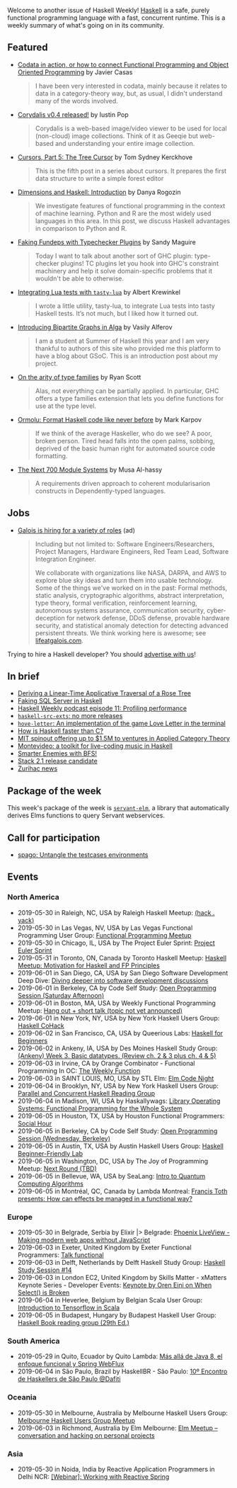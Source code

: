 Welcome to another issue of Haskell Weekly!
[Haskell](https://www.haskell.org) is a safe, purely functional programming language with a fast, concurrent runtime.
This is a weekly summary of what's going on in its community.

## Featured

-   [Codata in action, or how to connect Functional Programming and Object Oriented Programming](https://www.javiercasas.com/articles/codata-in-action) by Javier Casas

    > I have been very interested in codata, mainly because it relates to data in a category-theory way, but, as usual, I didn't understand many of the words involved.

-   [Corydalis v0.4 released!](https://k1024.org/posts/2019/2019-05-26-corydalis-v0.4/) by Iustin Pop

    > Corydalis is a web-based image/video viewer to be used for local (non-cloud) image collections. Think of it as Geeqie but web-based and understanding your entire image collection.

-   [Cursors, Part 5: The Tree Cursor](https://cs-syd.eu/posts/2019-05-28-cursors-tree) by Tom Sydney Kerckhove

    > This is the fifth post in a series about cursors. It prepares the first data structure to write a simple forest editor

-   [Dimensions and Haskell: Introduction](https://serokell.io/blog/dimensions-and-haskell-introduction) by Danya Rogozin

    > We investigate features of functional programming in the context of machine learning. Python and R are the most widely used languages in this area. In this post, we discuss Haskell advantages in comparison to Python and R.

-   [Faking Fundeps with Typechecker Plugins](https://reasonablypolymorphic.com/blog/faking-fundeps/) by Sandy Maguire

    > Today I want to talk about another sort of GHC plugin: type-checker plugins! TC plugins let you hook into GHC's constraint machinery and help it solve domain-specific problems that it wouldn't be able to otherwise.

-   [Integrating Lua tests with `tasty-lua`](https://discourse.haskell.org/t/integrating-lua-tests-with-tasty-lua/703?u=taylorfausak) by Albert Krewinkel

    > I wrote a little utility, tasty-lua, to integrate Lua tests into tasty Haskell tests. It’s not much, but I liked how it turned out.

-   [Introducing Bipartite Graphs in Alga](https://summer.haskell.org/news/2019-05-29-alga-introduction.html) by Vasily Alferov

    > I am a student at Summer of Haskell this year and I am very thankful to authors of this site who provided me this platform to have a blog about GSoC. This is an introduction post about my project.

-   [On the arity of type families](https://ryanglscott.github.io/2019/05/26/on-the-arity-of-type-families/) by Ryan Scott

    > Alas, not everything can be partially applied. In particular, GHC offers a type families extension that lets you define functions for use at the type level.

-   [Ormolu: Format Haskell code like never before](https://www.tweag.io/posts/2019-05-27-ormolu.html) by Mark Karpov

    > If we think of the average Haskeller, who do we see? A poor, broken person. Tired head falls into the open palms, sobbing, deprived of the basic human right for automated source code formatting.

-   [The Next 700 Module Systems](https://alhassy.github.io/next-700-module-systems-proposal/) by Musa Al-hassy

    > A requirements driven approach to coherent modularisarion constructs in Dependently-typed languages.

## Jobs

<!-- keep through July 18 -->
-   [Galois is hiring for a variety of roles](https://galois.com/careers/) (ad)

    > Including but not limited to: Software Engineers/Researchers, Project Managers, Hardware Engineers, Red Team Lead, Software Integration Engineer.
    >
    > We collaborate with organizations like NASA, DARPA, and AWS to explore blue sky ideas and turn them into usable technology. Some of the things we've worked on in the past: Formal methods, static analysis, cryptographic algorithms, abstract interpretation, type theory, formal verification, reinforcement learning, autonomous systems assurance, communication security, cyber-deception for network defense, DDoS defense, provable hardware security, and statistical anomaly detection for detecting advanced persistent threats. We think working here is awesome; see [lifeatgalois.com](https://lifeatgalois.com).

Trying to hire a Haskell developer?
You should [advertise with us](https://haskellweekly.news/advertising.html)!

## In brief

-   [Deriving a Linear-Time Applicative Traversal of a Rose Tree](https://doisinkidney.com/posts/2019-05-28-linear-phases.html)
-   [Faking SQL Server in Haskell](https://www.fpcomplete.com/blog/faking-sql-server-in-haskell)
-   [Haskell Weekly podcast episode 11: Profiling performance](https://haskellweekly.news/podcast/episodes/11.html)
-   [`haskell-src-exts`: no more releases](https://mail.haskell.org/pipermail/haskell-cafe/2019-May/131166.html)
-   [`hove-letter`: An implementation of the game Love Letter in the terminal](https://github.com/dixonary/hove-letter/tree/ac733b5049735a7ab1e295e7a672b84a930e6db0)
-   [How is Haskell faster than C?](https://lispcast.com/how-is-haskell-faster-than-c/)
-   [MIT spinout offering up to $1.5M to ventures in Applied Category Theory](https://np.reddit.com/r/haskell/comments/bs5aiu/mit_spinout_offering_up_to_15m_to_ventures_in/)
-   [Montevideo: a toolkit for live-coding music in Haskell](https://github.com/JeffreyBenjaminBrown/montevideo/tree/b3668f06829eccd0579a7b5167aa55a19149c1fc)
-   [Smarter Enemies with BFS!](https://mmhaskell.com/blog/2019/5/27/smarter-enemies-with-bfs)
-   [Stack 2.1 release candidate](https://mail.haskell.org/pipermail/haskell-cafe/2019-May/131168.html)
-   [Zurihac news](https://joyofhaskell.com/posts/2019-05-29-zurihac.html)

## Package of the week

This week's package of the week is [`servant-elm`](https://hackage.haskell.org/package/servant-elm-0.6.0.1), a library that automatically derives Elms functions to query Servant webservices.

## Call for participation

-   [spago: Untangle the testcases environments](https://github.com/spacchetti/spago/issues/214)

## Events

### North America

- 2019-05-30 in Raleigh, NC, USA by Raleigh Haskell Meetup: [(hack . yack)](https://www.meetup.com/Raleigh-Haskell-Meetup/events/nsfsnqyzhbnc/)
- 2019-05-30 in Las Vegas, NV, USA by Las Vegas Functional Programming User Group: [Functional Programming Meetup](https://www.meetup.com/las-vegas-functional-programming/events/jkznkqyzhbnc/)
- 2019-05-30 in Chicago, IL, USA by The Project Euler Sprint: [Project Euler Sprint](https://www.meetup.com/Project-Euler-Sprint/events/ngwzxmyzhbnc/)
- 2019-05-31 in Toronto, ON, Canada by Toronto Haskell Meetup: [Haskell Meetup: Motivation for Haskell and FP Principles](https://www.meetup.com/meetup-group-evRITRtT/events/261724455/)
- 2019-06-01 in San Diego, CA, USA by San Diego Software Development Deep Dive: [Diving deeper into software development discussions ](https://www.meetup.com/San-Diego-Software-Development-Deep-Dive/events/mtzbkqyzjbcb/)
- 2019-06-01 in Berkeley, CA by Code Self Study: [Open Programming Session (Saturday Afternoon)](https://www.meetup.com/codeselfstudy/events/dkwpzpyzjbcb/)
- 2019-06-01 in Boston, MA, USA by Weekly Functional Programming Meetup: [Hang out + short talk (topic not yet announced)](https://www.meetup.com/Weekly-Functional-Programming-Meetup/events/jcgpwqyzjbcb/)
- 2019-06-01 in New York, NY, USA by New York Haskell Users Group: [Haskell CoHack](https://www.meetup.com/NY-Haskell/events/261245898/)
- 2019-06-02 in San Francisco, CA, USA by Queerious Labs: [Haskell for Beginners](https://www.meetup.com/QueeriousLabs/events/skgqzqyzjbdb/)
- 2019-06-02 in Ankeny, IA, USA by Des Moines Haskell Study Group: [(Ankeny) Week 3. Basic datatypes. (Review ch. 2 & 3 plus ch. 4 & 5)](https://www.meetup.com/Des-Moines-Haskell-Study-Group/events/nkqvzqyzjbdb/)
- 2019-06-03 in Irvine, CA by Orange Combinator - Functional Programming In OC: [The Weekly Function](https://www.meetup.com/orange-combinator/events/wnrhbryzjbfb/)
- 2019-06-03 in SAINT LOUIS, MO, USA by STL Elm: [Elm Code Night](https://www.meetup.com/STLElm/events/qhqmsmyzjbfb/)
- 2019-06-04 in Brooklyn, NY, USA by New York Haskell Users Group: [Parallel and Concurrent Haskell Reading Group](https://www.meetup.com/NY-Haskell/events/shmktqyzjbgb/)
- 2019-06-04 in Madison, WI, USA by Haskallywags: [Library Operating Systems: Functional Programming for the Whole System](https://www.meetup.com/Haskallywags/events/260155970/)
- 2019-06-05 in Houston, TX, USA by Houston Functional Programmers: [Social Hour](https://www.meetup.com/Houston-Functional-Programmers/events/bhfpzqyzjbhb/)
- 2019-06-05 in Berkeley, CA by Code Self Study: [Open Programming Session (Wednesday, Berkeley)](https://www.meetup.com/codeselfstudy/events/tzgvnqyzjbhb/)
- 2019-06-05 in Austin, TX, USA by Austin Haskell Users Group: [Haskell Beginner-Friendly Lab](https://www.meetup.com/ATX-Haskell/events/dsldppyzjbhb/)
- 2019-06-05 in Washington, DC, USA by The Joy of Programming Meetup: [Next Round (TBD)](https://www.meetup.com/Joy-of-Programming-DC/events/xpnxbpyzjbhb/)
- 2019-06-05 in Bellevue, WA, USA by SeaLang: [Intro to Quantum Computing Algorithms ](https://www.meetup.com/SeaLang/events/261372713/)
- 2019-06-05 in Montréal, QC, Canada by Lambda Montreal: [Francis Toth presents: How can effects be managed in a functional way?](https://www.meetup.com/lambda-montreal/events/261835730/)

### Europe

- 2019-05-30 in Belgrade, Serbia by Elixir |> Belgrade: [Phoenix LiveView - Making modern web apps without JavaScript](https://www.meetup.com/elixirbelgrade/events/261344984/)
- 2019-06-03 in Exeter, United Kingdom by Exeter Functional Programmers: [Talk functional](https://www.meetup.com/Exeter-Functional-Programmers/events/nxxtmqyzjbfb/)
- 2019-06-03 in Delft, Netherlands by Delft Haskell Study Group: [Haskell Study Session #14](https://www.meetup.com/Delft-Haskell-Study-Group/events/261827101/)
- 2019-06-03 in London EC2, United Kingdom by Skills Matter - xMatters Keynote Series - Developer Events: [Keynote by Oren Eini on When Select() is Broken](https://www.meetup.com/skillsmatter/events/261101277/)
- 2019-06-04 in Heverlee, Belgium by Belgian Scala User Group: [Introduction to Tensorflow in Scala](https://www.meetup.com/BeScala/events/261317225/)
- 2019-06-05 in Budapest, Hungary by Budapest Haskell User Group: [Haskell Book reading group (29th Ed.)](https://www.meetup.com/Bp-HUG/events/261608810/)

### South America

- 2019-05-29 in Quito, Ecuador by Quito Lambda: [Más allá de Java 8, el enfoque funcional y Spring WebFlux](https://www.meetup.com/Quito-Lambda-Meetup/events/mscxlpyzhbdc/)
- 2019-06-04 in São Paulo, Brazil by HaskellBR - São Paulo: [10º Encontro de Haskellers de São Paulo @Dafiti](https://www.meetup.com/haskellbr-sp/events/260852650/)

### Oceania

- 2019-05-30 in Melbourne, Australia by Melbourne Haskell Users Group: [Melbourne Haskell Users Group Meetup](https://www.meetup.com/Melbourne-Haskell-Users-Group/events/qfptslyzhbnc/)
- 2019-06-03 in Richmond, Australia by Elm Melbourne: [Elm Meetup – conversation and hacking on personal projects](https://www.meetup.com/Elm-Melbourne/events/hxlksqyzjbfb/)

### Asia

- 2019-05-30 in Noida, India by Reactive Application Programmers in Delhi NCR: [[Webinar]: Working with Reactive Spring](https://www.meetup.com/Reactive-Application-Programmers-in-Delhi-NCR/events/261666203/)
